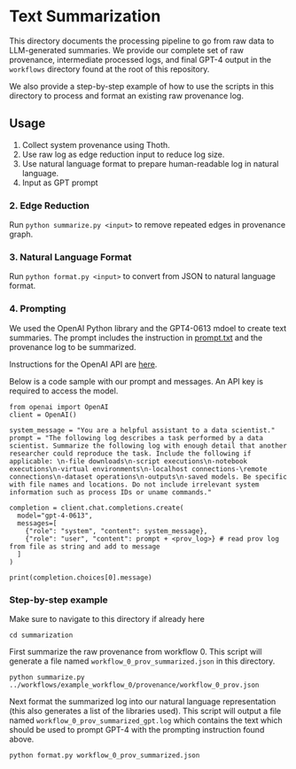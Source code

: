 # Text Summarization

This directory documents the processing pipeline to go from raw data to LLM-generated summaries. We provide our complete set of raw provenance, intermediate processed logs, and final GPT-4 output in the `workflows` directory found at the root of this repository. 

We also provide a step-by-step example of how to use the scripts in this directory to process and format an existing raw provenance log. 

## Usage
1. Collect system provenance using Thoth.
2. Use raw log as edge reduction input to reduce log size.
3. Use natural language format to prepare human-readable log in natural language.
4. Input as GPT prompt

### 2. Edge Reduction
Run `python summarize.py <input>` to remove repeated edges in provenance graph.

### 3. Natural Language Format
Run `python format.py <input>` to convert from JSON to natural language format.

### 4. Prompting
We used the OpenAI Python library and the GPT4-0613 mdoel to create text summaries. 
The prompt includes the instruction in [prompt.txt](https://github.com/nboufford/prov-comprehension-artifacts/blob/main/summarization/prompt.txt) and the provenance log to be summarized.

Instructions for the OpenAI API are [here](https://platform.openai.com/docs/quickstart?context=python).

Below is a code sample with our prompt and messages. An API key is required to access the model.

```
from openai import OpenAI
client = OpenAI()

system_message = "You are a helpful assistant to a data scientist."
prompt = "The following log describes a task performed by a data scientist. Summarize the following log with enough detail that another researcher could reproduce the task. Include the following if applicable: \n-file downloads\n-script executions\n-notebook executions\n-virtual environments\n-localhost connections-\remote connections\n-dataset operations\n-outputs\n-saved models. Be specific with file names and locations. Do not include irrelevant system information such as process IDs or uname commands."

completion = client.chat.completions.create(
  model="gpt-4-0613",
  messages=[
    {"role": "system", "content": system_message},
    {"role": "user", "content": prompt + <prov_log>} # read prov log from file as string and add to message
  ]
)

print(completion.choices[0].message)
```

 ### Step-by-step example

Make sure to navigate to this directory if already here
```{bash}
cd summarization
```

First summarize the raw provenance from workflow 0.
This script will generate a file named `workflow_0_prov_summarized.json` in this directory.

```{bash}
python summarize.py ../workflows/example_workflow_0/provenance/workflow_0_prov.json
```

Next format the summarized log into our natural language representation (this also generates a list of the libraries used).
This script will output a file named `workflow_0_prov_summarized_gpt.log` which contains the text which should be used to prompt GPT-4 with the prompting instruction found above.

```{bash}
python format.py workflow_0_prov_summarized.json 
```
